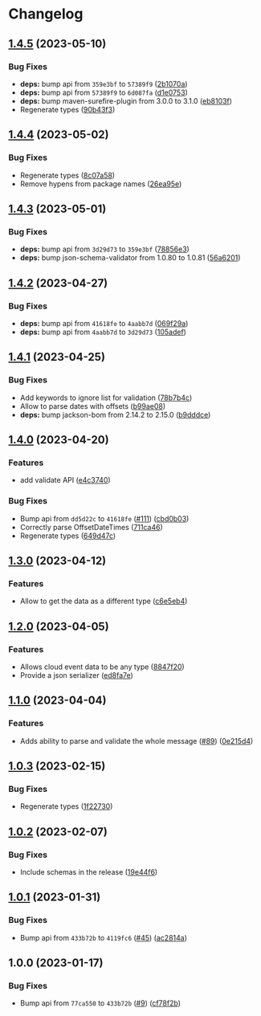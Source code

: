 # Changelog

## [1.4.5](https://github.com/RedHatInsights/event-schemas-java/compare/v1.4.4...v1.4.5) (2023-05-10)


### Bug Fixes

* **deps:** bump api from `359e3bf` to `57389f9` ([2b1070a](https://github.com/RedHatInsights/event-schemas-java/commit/2b1070aab2aee6293cf9c5635d3df7a4246dca78))
* **deps:** bump api from `57389f9` to `6d087fa` ([d1e0753](https://github.com/RedHatInsights/event-schemas-java/commit/d1e0753b9ac514abb0109e96a50d1494285d3c8d))
* **deps:** bump maven-surefire-plugin from 3.0.0 to 3.1.0 ([eb8103f](https://github.com/RedHatInsights/event-schemas-java/commit/eb8103f882b406b2fcd684878caf96f3a476be08))
* Regenerate types ([90b43f3](https://github.com/RedHatInsights/event-schemas-java/commit/90b43f3804552a92a0c008eab9daab3d1cbece0a))

## [1.4.4](https://github.com/RedHatInsights/event-schemas-java/compare/v1.4.3...v1.4.4) (2023-05-02)


### Bug Fixes

* Regenerate types ([8c07a58](https://github.com/RedHatInsights/event-schemas-java/commit/8c07a58b5900e1f2d6c19f415256824b0a2db178))
* Remove hypens from package names ([26ea95e](https://github.com/RedHatInsights/event-schemas-java/commit/26ea95e64d17bd138c8bd5fb96424a597224130b))

## [1.4.3](https://github.com/RedHatInsights/event-schemas-java/compare/v1.4.2...v1.4.3) (2023-05-01)


### Bug Fixes

* **deps:** bump api from `3d29d73` to `359e3bf` ([78856e3](https://github.com/RedHatInsights/event-schemas-java/commit/78856e3c74746ba29b35023ca5f0b169314105f6))
* **deps:** bump json-schema-validator from 1.0.80 to 1.0.81 ([56a6201](https://github.com/RedHatInsights/event-schemas-java/commit/56a62015298e8e74e5770bf9097fe6e76c9e96cc))

## [1.4.2](https://github.com/RedHatInsights/event-schemas-java/compare/v1.4.1...v1.4.2) (2023-04-27)


### Bug Fixes

* **deps:** bump api from `41618fe` to `4aabb7d` ([069f29a](https://github.com/RedHatInsights/event-schemas-java/commit/069f29ade8df82b6db23c6a2949928f4da17f75b))
* **deps:** bump api from `4aabb7d` to `3d29d73` ([105adef](https://github.com/RedHatInsights/event-schemas-java/commit/105adefffb7985fcf09c05a7f747dd96e97ed3da))

## [1.4.1](https://github.com/RedHatInsights/event-schemas-java/compare/v1.4.0...v1.4.1) (2023-04-25)


### Bug Fixes

* Add keywords to ignore list for validation ([78b7b4c](https://github.com/RedHatInsights/event-schemas-java/commit/78b7b4cdc1e7cc47422b3f8579ce70074d00c68e))
* Allow to parse dates with offsets ([b99ae08](https://github.com/RedHatInsights/event-schemas-java/commit/b99ae08d599ddcfb1d425035b54a22b5f988bd03))
* **deps:** bump jackson-bom from 2.14.2 to 2.15.0 ([b9dddce](https://github.com/RedHatInsights/event-schemas-java/commit/b9dddcef7cc5fecde123a94950a42d14c3463121))

## [1.4.0](https://github.com/RedHatInsights/event-schemas-java/compare/v1.3.0...v1.4.0) (2023-04-20)


### Features

* add validate API ([e4c3740](https://github.com/RedHatInsights/event-schemas-java/commit/e4c37404f10991bafd366fec025e2fd112c948b1))


### Bug Fixes

* Bump api from `dd5d22c` to `41618fe` ([#111](https://github.com/RedHatInsights/event-schemas-java/issues/111)) ([cbd0b03](https://github.com/RedHatInsights/event-schemas-java/commit/cbd0b03638d95ebb563e81d32563e3d6c76fca48))
* Correctly parse OffsetDateTimes ([711ca46](https://github.com/RedHatInsights/event-schemas-java/commit/711ca460e2f754ffaf34bc29dcbc2a78f372edbb))
* Regenerate types ([649d47c](https://github.com/RedHatInsights/event-schemas-java/commit/649d47c2f5c383c1d77c92fa5540bd9c5e8f290e))

## [1.3.0](https://github.com/RedHatInsights/event-schemas-java/compare/v1.2.0...v1.3.0) (2023-04-12)


### Features

* Allow to get the data as a different type ([c6e5eb4](https://github.com/RedHatInsights/event-schemas-java/commit/c6e5eb461f0710dec523556b79b3ddcffdf0d512))

## [1.2.0](https://github.com/RedHatInsights/event-schemas-java/compare/v1.1.0...v1.2.0) (2023-04-05)


### Features

* Allows cloud event data to be any type ([8847f20](https://github.com/RedHatInsights/event-schemas-java/commit/8847f20b45d2ec8067e9806ba2bfb9792c4912a6))
* Provide a json serializer ([ed8fa7e](https://github.com/RedHatInsights/event-schemas-java/commit/ed8fa7e2d8f21ef0d9ecabbed036b07639edf2b8))

## [1.1.0](https://github.com/RedHatInsights/event-schemas-java/compare/v1.0.3...v1.1.0) (2023-04-04)


### Features

* Adds ability to parse and validate the whole message ([#89](https://github.com/RedHatInsights/event-schemas-java/issues/89)) ([0e215d4](https://github.com/RedHatInsights/event-schemas-java/commit/0e215d4a765e76b3467bb27262276d9de21cc6c9))

## [1.0.3](https://github.com/RedHatInsights/event-schemas-java/compare/v1.0.2...v1.0.3) (2023-02-15)


### Bug Fixes

* Regenerate types ([1f22730](https://github.com/RedHatInsights/event-schemas-java/commit/1f22730e6dd32018b9f4b43408902c973397b8b7))

## [1.0.2](https://github.com/RedHatInsights/event-schemas-java/compare/v1.0.1...v1.0.2) (2023-02-07)


### Bug Fixes

* Include schemas in the release ([19e44f6](https://github.com/RedHatInsights/event-schemas-java/commit/19e44f6ef70562c060734cc7f918fb7b48b6ad87))

## [1.0.1](https://github.com/RedHatInsights/event-schemas-java/compare/v1.0.0...v1.0.1) (2023-01-31)


### Bug Fixes

* Bump api from `433b72b` to `4119fc6` ([#45](https://github.com/RedHatInsights/event-schemas-java/issues/45)) ([ac2814a](https://github.com/RedHatInsights/event-schemas-java/commit/ac2814a8ccb12a55a33a5cc7cdb307e5d2c609bd))

## 1.0.0 (2023-01-17)


### Bug Fixes

* Bump api from `77ca550` to `433b72b` ([#9](https://github.com/RedHatInsights/event-schemas-java/issues/9)) ([cf78f2b](https://github.com/RedHatInsights/event-schemas-java/commit/cf78f2be6a720e079d54adb785330012e8511561))

